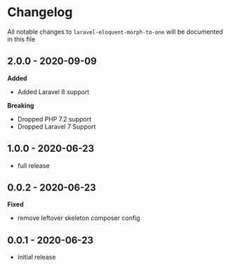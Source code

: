 # Changelog

All notable changes to `laravel-eloquent-morph-to-one` will be documented in this file

## 2.0.0 - 2020-09-09

**Added**
- Added Laravel 8 support

**Breaking**
- Dropped PHP 7.2 support
- Dropped Laravel 7 Support

## 1.0.0 - 2020-06-23

- full release

## 0.0.2 - 2020-06-23

**Fixed**
- remove leftover skeleton composer config

## 0.0.1 - 2020-06-23

- initial release
